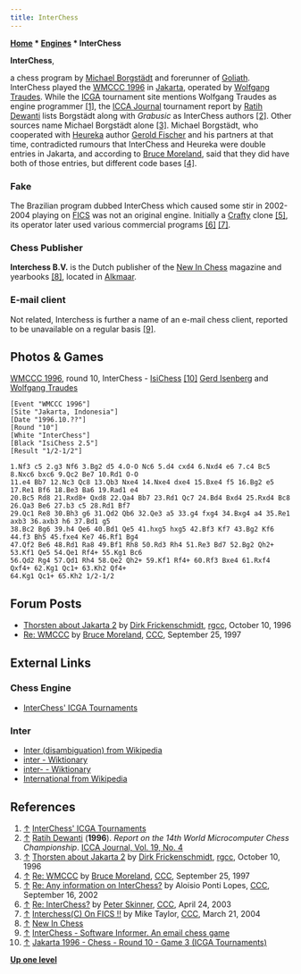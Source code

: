 ```yaml
---
title: InterChess
---
```

**[Home](Home "Home") \* [Engines](Engines "Engines") \* InterChess**


**InterChess**,  

a chess program by [Michael Borgstädt](Michael_Borgst%C3%A4dt "Michael Borgstädt") and forerunner of [Goliath](Goliath "Goliath"). InterChess played the [WMCCC 1996](WMCCC_1996 "WMCCC 1996") in [Jakarta](https://en.wikipedia.org/wiki/Jakarta), operated by [Wolfgang Traudes](Wolfgang_Traudes "Wolfgang Traudes"). While the [ICGA](ICGA "ICGA") tournament site mentions Wolfgang Traudes as engine programmer <a id="cite-note-1" href="#cite-ref-1">[1]</a>, the [ICCA Journal](ICGA_Journal "ICGA Journal") tournament report by [Ratih Dewanti](Ratih_Dewanti "Ratih Dewanti") lists Borgstädt along with *Grabusic* as InterChess authors <a id="cite-note-2" href="#cite-ref-2">[2]</a>. 
Other sources name Michael Borgstädt alone <a id="cite-note-3" href="#cite-ref-3">[3]</a>. Michael Borgstädt, who cooperated with [Heureka](Heureka "Heureka") author [Gerold Fischer](Gerold_Fischer "Gerold Fischer") and his partners at that time, contradicted rumours that InterChess and Heureka were double entries in Jakarta, and according to [Bruce Moreland](Bruce_Moreland "Bruce Moreland"), said that they did have both of those entries, but different code bases <a id="cite-note-4" href="#cite-ref-4">[4]</a>.



### Fake


The Brazilian program dubbed InterChess which caused some stir in 2002-2004 playing on [FICS](index.php?title=Free_Internet_Chess_Server&action=edit&redlink=1 "Free Internet Chess Server (page does not exist)") was not an original engine. 
Initially a [Crafty](Crafty "Crafty") clone <a id="cite-note-5" href="#cite-ref-5">[5]</a>, 
its operator later used various commercial programs <a id="cite-note-6" href="#cite-ref-6">[6]</a>
<a id="cite-note-7" href="#cite-ref-7">[7]</a>. 



### Chess Publisher


**Interchess B.V.** is the Dutch publisher of the [New In Chess](https://en.wikipedia.org/wiki/New_In_Chess) magazine and yearbooks <a id="cite-note-8" href="#cite-ref-8">[8]</a>, located in [Alkmaar](https://en.wikipedia.org/wiki/Alkmaar).



### E-mail client


Not related, Interchess is further a name of an e-mail chess client, reported to be unavailable on a regular basis <a id="cite-note-9" href="#cite-ref-9">[9]</a>.



## Photos & Games


 [](File:Jakarta96InterIsi.jpg) 
[WMCCC 1996](WMCCC_1996 "WMCCC 1996"), round 10, InterChess - [IsiChess](IsiChess "IsiChess") <a id="cite-note-10" href="#cite-ref-10">[10]</a> [Gerd Isenberg](Gerd_Isenberg "Gerd Isenberg") and [Wolfgang Traudes](Wolfgang_Traudes "Wolfgang Traudes")




```
[Event "WMCCC 1996"]
[Site "Jakarta, Indonesia"]
[Date "1996.10.??"]
[Round "10"]
[White "InterChess"]
[Black "IsiChess 2.5"]
[Result "1/2-1/2"]

1.Nf3 c5 2.g3 Nf6 3.Bg2 d5 4.O-O Nc6 5.d4 cxd4 6.Nxd4 e6 7.c4 Bc5 8.Nxc6 bxc6 9.Qc2 Be7 10.Rd1 O-O 
11.e4 Bb7 12.Nc3 Qc8 13.Qb3 Nxe4 14.Nxe4 dxe4 15.Bxe4 f5 16.Bg2 e5 17.Re1 Bf6 18.Be3 Ba6 19.Rad1 e4 
20.Bc5 Rd8 21.Rxd8+ Qxd8 22.Qa4 Bb7 23.Rd1 Qc7 24.Bd4 Bxd4 25.Rxd4 Bc8 26.Qa3 Be6 27.b3 c5 28.Rd1 Bf7 
29.Qc1 Re8 30.Bh3 g6 31.Qd2 Qb6 32.Qe3 a5 33.g4 fxg4 34.Bxg4 a4 35.Re1 axb3 36.axb3 h6 37.Bd1 g5 
38.Bc2 Bg6 39.h4 Qe6 40.Bd1 Qe5 41.hxg5 hxg5 42.Bf3 Kf7 43.Bg2 Kf6 44.f3 Bh5 45.fxe4 Ke7 46.Rf1 Bg4 
47.Qf2 Be6 48.Rd1 Ra8 49.Bf1 Rh8 50.Rd3 Rh4 51.Re3 Bd7 52.Bg2 Qh2+ 53.Kf1 Qe5 54.Qe1 Rf4+ 55.Kg1 Bc6 
56.Qd2 Rg4 57.Qd1 Rh4 58.Qe2 Qh2+ 59.Kf1 Rf4+ 60.Rf3 Bxe4 61.Rxf4 Qxf4+ 62.Kg1 Qc1+ 63.Kh2 Qf4+ 
64.Kg1 Qc1+ 65.Kh2 1/2-1/2 

```

## Forum Posts


* [Thorsten about Jakarta 2](https://groups.google.com/d/msg/rec.games.chess.computer/oMolBzKM5ug/mY3wik9lBe8J) by [Dirk Frickenschmidt](Dirk_Frickenschmidt "Dirk Frickenschmidt"), [rgcc](Computer_Chess_Forums "Computer Chess Forums"), October 10, 1996
* [Re: WMCCC](https://www.stmintz.com/ccc/index.php?id=10200) by [Bruce Moreland](Bruce_Moreland "Bruce Moreland"), [CCC](CCC "CCC"), September 25, 1997


## External Links


### Chess Engine


* [InterChess' ICGA Tournaments](https://www.game-ai-forum.org/icga-tournaments/program.php?id=195)


### Inter


* [Inter (disambiguation) from Wikipedia](https://en.wikipedia.org/wiki/Inter)
* [inter - Wiktionary](https://en.wiktionary.org/wiki/inter)
* [inter- - Wiktionary](https://en.wiktionary.org/wiki/inter-)
* [International from Wikipedia](https://en.wikipedia.org/wiki/International)


## References


1. <a id="cite-ref-1" href="#cite-note-1">↑</a> [InterChess' ICGA Tournaments](https://www.game-ai-forum.org/icga-tournaments/program.php?id=195)
2. <a id="cite-ref-2" href="#cite-note-2">↑</a> [Ratih Dewanti](Ratih_Dewanti "Ratih Dewanti") (**1996**). *Report on the 14th World Microcomputer Chess Championship*. [ICCA Journal, Vol. 19, No. 4](ICGA_Journal#19_4 "ICGA Journal")
3. <a id="cite-ref-3" href="#cite-note-3">↑</a> [Thorsten about Jakarta 2](https://groups.google.com/d/msg/rec.games.chess.computer/oMolBzKM5ug/mY3wik9lBe8J) by [Dirk Frickenschmidt](Dirk_Frickenschmidt "Dirk Frickenschmidt"), [rgcc](Computer_Chess_Forums "Computer Chess Forums"), October 10, 1996
4. <a id="cite-ref-4" href="#cite-note-4">↑</a> [Re: WMCCC](https://www.stmintz.com/ccc/index.php?id=10200) by [Bruce Moreland](Bruce_Moreland "Bruce Moreland"), [CCC](CCC "CCC"), September 25, 1997
5. <a id="cite-ref-5" href="#cite-note-5">↑</a> [Re: Any information on InterChess?](https://www.stmintz.com/ccc/index.php?id=252369) by Aloisio Ponti Lopes, [CCC](CCC "CCC"), September 16, 2002
6. <a id="cite-ref-6" href="#cite-note-6">↑</a> [Re: InterChess?](https://www.stmintz.com/ccc/index.php?id=294503) by [Peter Skinner](Peter_Skinner "Peter Skinner"), [CCC](CCC "CCC"), April 24, 2003
7. <a id="cite-ref-7" href="#cite-note-7">↑</a> [Interchess(C) On FICS !!](https://www.stmintz.com/ccc/index.php?id=355859) by Mike Taylor, [CCC](CCC "CCC"), March 21, 2004
8. <a id="cite-ref-8" href="#cite-note-8">↑</a> [New In Chess](http://www.newinchess.com/)
9. <a id="cite-ref-9" href="#cite-note-9">↑</a> [InterChess - Software Informer. An email chess game](http://interchess.software.informer.com/)
10. <a id="cite-ref-10" href="#cite-note-10">↑</a> [Jakarta 1996 - Chess - Round 10 - Game 3 (ICGA Tournaments)](https://www.game-ai-forum.org/icga-tournaments/round.php?tournament=55&round=10&id=3)

**[Up one level](Engines "Engines")**







 
